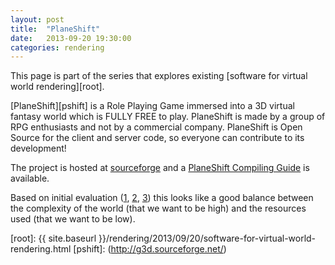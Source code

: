 ```yaml
---
layout: post
title:  "PlaneShift"
date:   2013-09-20 19:30:00
categories: rendering
---
```


This page is part of the series that explores existing
[software for virtual world rendering][root].

[PlaneShift][pshift] is a Role Playing Game immersed into a 
3D virtual fantasy world which is FULLY FREE to play. 
PlaneShift is made by a group of RPG enthusiasts and 
not by a commercial company. PlaneShift is Open Source for 
the client and server code, so everyone can contribute 
to its development!

The project is hosted at [sourceforge](http://sourceforge.net/projects/planeshift/)
and a [PlaneShift Compiling Guide](https://svn.code.sf.net/p/planeshift/code/trunk/docs/compiling.html) is available.

Based on initial evaluation ([1](http://www.youtube.com/watch?v=8GhBcCpEGt0),
[2](http://www.youtube.com/watch?v=jGVYk3DoP0g), 
[3](http://www.youtube.com/watch?v=i79VouVkrAg))
this looks like a good balance between the complexity of the
world (that we want to be high) and the resources used
(that we want to be low).

[root]: {{ site.baseurl }}/rendering/2013/09/20/software-for-virtual-world-rendering.html
[pshift]: (http://g3d.sourceforge.net/)
